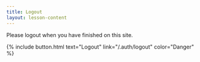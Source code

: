 ```yaml
---
title: Logout
layout: lesson-content
---
```


Please logout when you have finished on this site. 

{% include button.html text="Logout" link="/.auth/logout" color="Danger" %}
